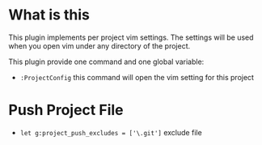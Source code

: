 # What is this

This plugin implements per project vim settings. The settings will be used when you open vim under any directory of the project.

This plugin provide one command and one global variable:

- `:ProjectConfig` this command will open the vim setting for this project

# Push Project File
- `let g:project_push_excludes = ['\.git']` exclude file
